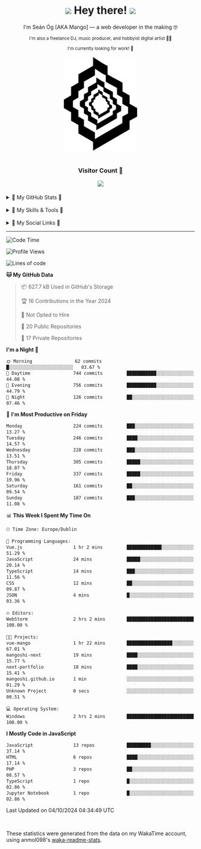 
<div align="center"> 
	<h1>
		<img src="https://meritt-gifs.s3-us-west-1.amazonaws.com/nerd-life/mario-star.gif" width="22px">
     Hey there!
		<img src="https://meritt-gifs.s3-us-west-1.amazonaws.com/nerd-life/mario-star.gif" width="22px">
	</h1>
	<p align="center">
		I'm Seán Óg [AKA Mango] — a web developer in the making 🤓
	</p>
	<sup>I'm also a freelance DJ, music producer, and hobbyist digital artist 🎵🎨</sup>
  <br>
	<sub>I'm currently looking for work! 👀</sub>
</div>

<br>

<div align="center">
	<img src="img/hexmango_op.svg" height="250">
</div>

<br>

<div align="center">
	<h3>Visitor Count 👋</h3>
	<img src="https://profile-counter.glitch.me/mangoshi/count.svg">
</div>

<br>

<details>
<summary>📃 My GitHub Stats 📃</summary>
<br>
<div align="center">
	<img src="https://github-readme-streak-stats.herokuapp.com/?user=mangoshi&theme=dark" alt="mangoshi"/>
	<br>
	<a href="https://github.com/anuraghazra/github-readme-stats">
		<img src="https://github-readme-stats.vercel.app/api?username=mangoshi&show_icons=true&theme=dark&border_radius=1rem">
		<img src="https://github-readme-stats.vercel.app/api/wakatime?username=Mangoshi&theme=dark&border_radius=1rem">
		<img width="500" src="https://github-readme-stats.vercel.app/api/top-langs/?username=mangoshi&theme=dark&border_radius=1rem&layout=compact&exclude_repo=FunkyShapeGenerator&langs_count=8"/>
	</a>
</div>
</details>

<br>

<details>
	<summary>🔧 My Skills & Tools 🔨</summary>
	<br>
	<h5>Languages / Frameworks</h5>
	<table style="user-select:none;">
		<tr>
			<td align="center">
			HTML<br>
			<img src="https://cdn1.iconfinder.com/data/icons/logotypes/32/badge-html-5-512.png" alt="html5" width="40" height="40"/>
			</td>
			<td align="center">
			CSS
			<br>
			<img src="https://cdn1.iconfinder.com/data/icons/logotypes/32/badge-css-3-512.png" alt="css3" width="40" height="40"/>
			</td>
			<td align="center">
			JavaScript
			<br>
			<img src="https://raw.githubusercontent.com/devicons/devicon/master/icons/javascript/javascript-original.svg" alt="javascript" width="40" height="40"/>
			</td>
			<td align="center">
			React
			<br>
			<img src="https://cdn.icon-icons.com/icons2/2415/PNG/512/react_original_logo_icon_146374.png" alt="javascript" width="40" height="40"/>
			</td>
			<td align="center">
			Vue
			<br>
			<img src="https://cdn.icon-icons.com/icons2/2107/PNG/512/file_type_vue_icon_130078.png" alt="javascript" width="40" height="40"/>
			</td>
		</tr>
		<tr>
			<td align="center">
			P5.js
			<br>
			<img src="https://blindedcyclops.neocities.org/p5js-icons/p5-sq-reverse-filled.png" alt="javascript" width="40" height="40"/>
			</td>
			<td align="center">
			Java
			<br>
			<img src="https://cdn.icon-icons.com/icons2/1381/PNG/512/java_93883.png" alt="java" width="40" height="40"/>
			</td>
			<td align="center">
			PHP
			<br>
			<img src="https://upload.wikimedia.org/wikipedia/commons/thumb/3/31/Webysther_20160423_-_Elephpant.svg/350px-Webysther_20160423_-_Elephpant.svg.png" alt="php" width="50" height="40"/>
			</td>
			<td align="center">
			MySQL
			<br>
			<img src="https://cdn.icon-icons.com/icons2/1381/PNG/512/mysqlworkbench_93532.png" alt="mysql" width="40" height="40"/>
			</td>
			<td align="center">
			Bootstrap
			<br>
			<img src="https://upload.wikimedia.org/wikipedia/commons/thumb/b/b2/Bootstrap_logo.svg/1280px-Bootstrap_logo.svg.png" alt="bootstrap" width="40" height="40"/>
			</td>
		</tr>
	</table>
	<h5>Editors / IDEs</h5>
	<table>
		<tr>
			<td align="center">VS Code<br>
			<img src="https://cdn.icon-icons.com/icons2/2107/PNG/512/file_type_vscode_icon_130084.png" width="40" height="40"/>
			</td>
			<td align="center">IntelliJ<br>
			<img src="https://upload.wikimedia.org/wikipedia/commons/thumb/9/9c/IntelliJ_IDEA_Icon.svg/512px-IntelliJ_IDEA_Icon.svg.png" width="40" height="40"/>
			</td>
			<td align="center">WebStorm<br>
			<img src="https://upload.wikimedia.org/wikipedia/commons/thumb/7/71/WebStorm_Icon.png/600px-WebStorm_Icon.png" width="40" height="40"/>
			</td>
			<td align="center">PhpStorm<br>
			<img src="https://upload.wikimedia.org/wikipedia/commons/thumb/c/c9/PhpStorm_Icon.svg/512px-PhpStorm_Icon.svg.png" width="40" height="40"/>
			</td>
			<td align="center">GitKraken<br>
			<img src="https://cdn.icon-icons.com/icons2/1381/PNG/512/gitkraken_94666.png" width="40" height="40"/>
			</td>
		</tr>
	</table>
	<h5>Non-programming Tools</h5>
	<table>
		<tr>
			<td align="center">
			Figma
			<br>
			<img src="https://cdn.icon-icons.com/icons2/2429/PNG/512/figma_logo_icon_147289.png" alt="photoshop" width="40" height="40"/>
			</td>
			<td align="center">
			Photoshop
			<br>
			<img src="https://cdn4.iconfinder.com/data/icons/logos-and-brands/512/23_Photoshop_Adobe_logo_logos-512.png" alt="photoshop" width="40" height="40"/>
			</td>
			<td align="center">
			Illustrator
			<br>
			<img src="https://cdn4.iconfinder.com/data/icons/logos-and-brands/512/11_Illustrator_Adobe_Ai_logo_logos-512.png" alt="illustrator" width="40" height="40"/> </td>
			<td align="center">
			Premiere Pro
			<br>
			<img src="https://cdn4.iconfinder.com/data/icons/logos-and-brands/512/8_Premier_Pro_Adobe_logo_logos-512.png" alt="premiere" width="40" height="40"/>
			</td>
			<td align="center">
			Audition
			<br>
			<img src="https://cdn4.iconfinder.com/data/icons/logos-and-brands/512/18_Audition_Adobe_logo_logos-512.png" alt="audition" width="40" height="40"/> 
			</td>
		</tr>
		<tr>
			<td align="center">
			Ableton Live
			<br>
			<img src="https://icon-library.com/images/ableton-live-9-icon/ableton-live-9-icon-12.jpg" alt="ableton" width="40" height="40"/> 
			</td>
			<td align="center">
			Bitwig Studio
			<br>
			<img src="https://icons.iconarchive.com/icons/papirus-team/papirus-apps/512/bitwig-studio-icon.png" alt="bitwig" width="40" height="40"/> 
			</td>
			<td align="center">
			Blender
			<br>
			<img src="https://cdn.icon-icons.com/icons2/195/PNG/256/Blender_23505.png" alt="bitwig" width="40" height="40"/> 
			</td>
			<td align="center">
			TouchDesigner
			<br>
			<img src="https://patchstorage.com/wp-content/uploads/2021/02/TouchDesigner_logo.png" alt="bitwig" width="" height="40"/> 
			</td>
			<td align="center">
			Aseprite
			<br>
			<img src="https://share.natebeaty.com/aseprite/aseprite.png" alt="bitwig" width="40" height="40"/> 
			</td>
		</tr>
	</table>
</details>

<br>

<details>
	<summary>🔗 My Social Links 🔗</summary>
	<br>
	<table>
		<tr>
			<td align="center">
			LinkedIn<br>
			<a href="https://www.linkedin.com/in/sean-og-durack-monks/" target="blank">
			<img src="https://cdn1.iconfinder.com/data/icons/logotypes/32/square-linkedin-512.png" alt="linkedin" width="40" height="40"/>
			</a>
			</td>
			<td align="center">
			Codepen
			<br>
			<a href="https://codepen.io/mangoshi" target="blank">
			<img src="https://cdn3.iconfinder.com/data/icons/social-rounded-2/72/Codepen-512.png" alt="codepen" width="40" height="40"/>
			</a>
			</td>
			<td align="center">
			DEV
			<br>
			<a href="https://dev.to/mangoshi" target="blank">
			<img src="https://d2fltix0v2e0sb.cloudfront.net/dev-rainbow.svg" alt="dev" width="40" height="40"/>
			</a>
			</td>
			<td align="center">
			SoundCloud
			<br>
			<a href="https://soundcloud.com/mangoshi/tracks" target="blank">
			<img src="https://i1.sndcdn.com/artworks-000042378521-3r4zet-t500x500.jpg" alt="dev" width="40" height="40"/>
			</a>
			</td>
		</tr>
	</table>
</details>

<hr>

<!--START_SECTION:waka-->
![Code Time](http://img.shields.io/badge/Code%20Time-1%2C074%20hrs%2034%20mins-blue)

![Profile Views](http://img.shields.io/badge/Profile%20Views-0-blue)

![Lines of code](https://img.shields.io/badge/From%20Hello%20World%20I%27ve%20Written-1.3%20million%20lines%20of%20code-blue)

**🐱 My GitHub Data** 

> 📦 627.7 kB Used in GitHub's Storage 
 > 
> 🏆 16 Contributions in the Year 2024
 > 
> 🚫 Not Opted to Hire
 > 
> 📜 20 Public Repositories 
 > 
> 🔑 17 Private Repositories 
 > 
**I'm a Night 🦉** 

```text
🌞 Morning                62 commits          █░░░░░░░░░░░░░░░░░░░░░░░░   03.67 % 
🌆 Daytime                744 commits         ███████████░░░░░░░░░░░░░░   44.08 % 
🌃 Evening                756 commits         ███████████░░░░░░░░░░░░░░   44.79 % 
🌙 Night                  126 commits         ██░░░░░░░░░░░░░░░░░░░░░░░   07.46 % 
```
📅 **I'm Most Productive on Friday** 

```text
Monday                   224 commits         ███░░░░░░░░░░░░░░░░░░░░░░   13.27 % 
Tuesday                  246 commits         ████░░░░░░░░░░░░░░░░░░░░░   14.57 % 
Wednesday                228 commits         ███░░░░░░░░░░░░░░░░░░░░░░   13.51 % 
Thursday                 305 commits         █████░░░░░░░░░░░░░░░░░░░░   18.07 % 
Friday                   337 commits         █████░░░░░░░░░░░░░░░░░░░░   19.96 % 
Saturday                 161 commits         ██░░░░░░░░░░░░░░░░░░░░░░░   09.54 % 
Sunday                   187 commits         ███░░░░░░░░░░░░░░░░░░░░░░   11.08 % 
```


📊 **This Week I Spent My Time On** 

```text
🕑︎ Time Zone: Europe/Dublin

💬 Programming Languages: 
Vue.js                   1 hr 2 mins         █████████████░░░░░░░░░░░░   51.29 % 
JavaScript               24 mins             █████░░░░░░░░░░░░░░░░░░░░   20.14 % 
TypeScript               14 mins             ███░░░░░░░░░░░░░░░░░░░░░░   11.56 % 
CSS                      12 mins             ██░░░░░░░░░░░░░░░░░░░░░░░   09.87 % 
JSON                     4 mins              █░░░░░░░░░░░░░░░░░░░░░░░░   03.36 % 

🔥 Editors: 
WebStorm                 2 hrs 2 mins        █████████████████████████   100.00 % 

🐱‍💻 Projects: 
vue-mango                1 hr 22 mins        █████████████████░░░░░░░░   67.01 % 
mangoshi-next            19 mins             ████░░░░░░░░░░░░░░░░░░░░░   15.77 % 
next-portfolio           18 mins             ████░░░░░░░░░░░░░░░░░░░░░   15.41 % 
mangoshi.github.io       1 min               ░░░░░░░░░░░░░░░░░░░░░░░░░   01.29 % 
Unknown Project          0 secs              ░░░░░░░░░░░░░░░░░░░░░░░░░   00.51 % 

💻 Operating System: 
Windows                  2 hrs 2 mins        █████████████████████████   100.00 % 
```

**I Mostly Code in JavaScript** 

```text
JavaScript               13 repos            █████████░░░░░░░░░░░░░░░░   37.14 % 
HTML                     6 repos             ████░░░░░░░░░░░░░░░░░░░░░   17.14 % 
PHP                      3 repos             ██░░░░░░░░░░░░░░░░░░░░░░░   08.57 % 
TypeScript               1 repo              █░░░░░░░░░░░░░░░░░░░░░░░░   02.86 % 
Jupyter Notebook         1 repo              █░░░░░░░░░░░░░░░░░░░░░░░░   02.86 % 
```




 Last Updated on 04/10/2024 04:34:49 UTC
<!--END_SECTION:waka-->

<br>

These statistics were generated from the data on my WakaTime account, using anmol098's [waka-readme-stats](https://github.com/anmol098/waka-readme-stats).

